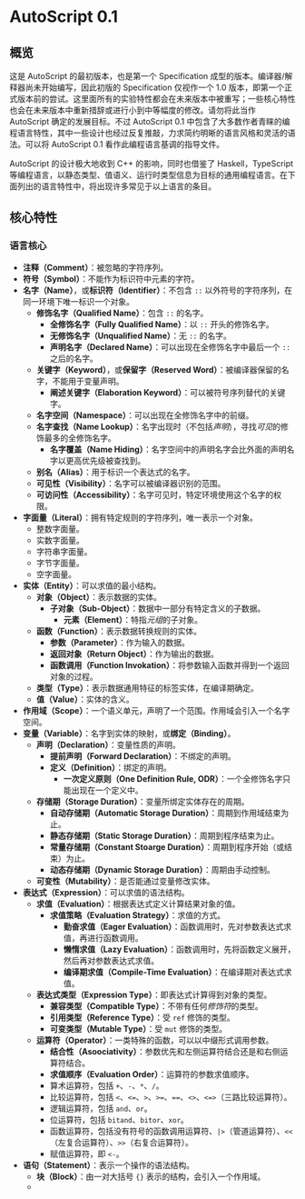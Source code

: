 # AutoScript 0.1

## 概览

这是 AutoScript 的最初版本，也是第一个 Specification 成型的版本。编译器/解释器尚未开始编写，因此初版的 Specification 仅视作一个 1.0 版本，即第一个正式版本前的尝试。这里面所有的实验特性都会在未来版本中被重写；一些核心特性也会在未来版本中重新措辞或进行小到中等幅度的修改。请勿将此当作 AutoScript 确定的发展目标。不过 AutoScript 0.1 中包含了大多数作者青睐的编程语言特性，其中一些设计也经过反复推敲，力求简约明晰的语言风格和灵活的语法。可以将 AutoScript 0.1 看作此编程语言基调的指导文件。

AutoScript 的设计极大地收到 C++ 的影响，同时也借鉴了 Haskell，TypeScript 等编程语言，以静态类型、值语义、运行时类型信息为目标的通用编程语言。在下面列出的语言特性中，将出现许多常见于以上语言的条目。



## 核心特性

### 语言核心

* **注释（Comment）**：被忽略的字符序列。
* **符号（Symbol）**：不能作为标识符中元素的字符。
* **名字（Name）**，或**标识符（Identifier）**：不包含 `::` 以外符号的字符序列，在同一环境下唯一标识一个对象。
  * **修饰名字（Qualified Name）**：包含 `::` 的名字。
    * **全修饰名字（Fully Qualified Name）**：以 `::` 开头的修饰名字。
    * **无修饰名字（Unqualified Name）**：无 `::` 的名字。
    * **声明名字（Declared Name）**：可以出现在全修饰名字中最后一个 `::` 之后的名字。
  * **关键字（Keyword）**，或**保留字（Reserved Word）**：被编译器保留的名字，不能用于变量声明。
    * **阐述关键字（Elaboration Keyword）**：可以被符号序列替代的关键字。
  * **名字空间（Namespace）**：可以出现在全修饰名字中的前缀。
  * **名字查找（Name Lookup）**：名字出现时（不包括*声明*），寻找*可见*的修饰最多的全修饰名字。
    * **名字覆盖（Name Hiding）**：名字空间中的声明名字会比外面的声明名字以更高优先级被查找到。
  * **别名（Alias）**：用于标识一个表达式的名字。
  * **可见性（Visibility）**：名字可以被编译器识别的范围。
  * **可访问性（Accessibility）**：名字可见时，特定环境使用这个名字的权限。
* **字面量（Literal）**：拥有特定规则的字符序列，唯一表示一个对象。
  * 整数字面量。
  * 实数字面量。
  * 字符串字面量。
  * 字节字面量。
  * 空字面量。
* **实体（Entity）**：可以求值的最小结构。
  * **对象（Object）**：表示数据的实体。
    * **子对象（Sub-Object）**：数据中一部分有特定含义的子数据。
      * **元素（Element）**：特指*元组*的子对象。
  * **函数（Function）**：表示数据转换规则的实体。
    * **参数（Parameter）**：作为输入的数据。
    * **返回对象（Return Object）**：作为输出的数据。
    * **函数调用（Function Invokation）**：将参数输入函数并得到一个返回对象的过程。
  * **类型（Type）**：表示数据通用特征的标签实体，在编译期确定。
  * **值（Value）**：实体的含义。
* **作用域（Scope）**：一个语义单元，声明了一个范围。作用域会引入一个名字空间。
* **变量（Variable）**：名字到实体的映射，或**绑定（Binding）**。
  * **声明（Declaration）**：变量性质的声明。
    * **提前声明（Forward Declaration）**：不绑定的声明。
    * **定义（Definition）**：绑定的声明。
      * **一次定义原则（One Definition Rule, ODR）**：一个全修饰名字只能出现在一个定义中。
  * **存储期（Storage Duration）**：变量所绑定实体存在的周期。
    * **自动存储期（Automatic Storage Duration）**：周期到作用域结束为止。
    * **静态存储期（Static Storage Duration）**：周期到程序结束为止。
    * **常量存储期（Constant Stoarge Duration）**：周期到程序开始（或结束）为止。
    * **动态存储期（Dynamic Storage Duration）**：周期由手动控制。
  * **可变性（Mutability）**：是否能通过变量修改实体。
* **表达式（Expression）**：可以求值的语法结构。
  * **求值（Evaluation）**：根据表达式定义计算结果对象的值。
    * **求值策略（Evaluation Strategy）**：求值的方式。
      * **勤奋求值（Eager Evaluation）**：函数调用时，先对参数表达式求值，再进行函数调用。
      * **懒惰求值（Lazy Evaluation）**：函数调用时，先将函数定义展开，然后再对参数表达式求值。
      * **编译期求值（Compile-Time Evaluation）**：在编译期对表达式求值。
  * **表达式类型（Expression Type）**：即表达式计算得到对象的类型。
    * **兼容类型（Compatible Type）**：不带有任何*修饰符*的类型。
    * **引用类型（Reference Type）**：受 `ref` 修饰的类型。
    * **可变类型（Mutable Type）**：受 `mut` 修饰的类型。
  * **运算符（Operator）**：一类特殊的函数，可以以中缀形式调用参数。
    * **结合性（Asoociativity）**：参数优先和左侧运算符结合还是和右侧运算符结合。
    * **求值顺序（Evaluation Order）**：运算符的参数求值顺序。
    * 算术运算符，包括 `+`、`-`、`*`、`/`。
    * 比较运算符，包括 `<`、`<=`、`>`、`>=`、`==`、`<>`、`<=>`（三路比较运算符）。
    * 逻辑运算符，包括 `and`、`or`。
    * 位运算符，包括 `bitand`、`bitor`、`xor`。
    * 函数运算符，包括没有符号的函数调用运算符、`|>`（管道运算符）、`<<`（左复合运算符）、`>>`（右复合运算符）。
    * 赋值运算符，即 `<-`。
* **语句（Statement）**：表示一个操作的语法结构。
  * **块（Block）**：由一对大括号 `{}` 表示的结构，会引入一个作用域。
  * 

